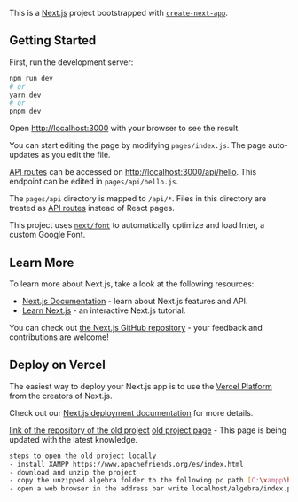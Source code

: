 This is a [Next.js](https://nextjs.org/) project bootstrapped with [`create-next-app`](https://github.com/vercel/next.js/tree/canary/packages/create-next-app).

## Getting Started

First, run the development server:

```bash
npm run dev
# or
yarn dev
# or
pnpm dev
```

Open [http://localhost:3000](http://localhost:3000) with your browser to see the result.

You can start editing the page by modifying `pages/index.js`. The page auto-updates as you edit the file.

[API routes](https://nextjs.org/docs/api-routes/introduction) can be accessed on [http://localhost:3000/api/hello](http://localhost:3000/api/hello). This endpoint can be edited in `pages/api/hello.js`.

The `pages/api` directory is mapped to `/api/*`. Files in this directory are treated as [API routes](https://nextjs.org/docs/api-routes/introduction) instead of React pages.

This project uses [`next/font`](https://nextjs.org/docs/basic-features/font-optimization) to automatically optimize and load Inter, a custom Google Font.

## Learn More

To learn more about Next.js, take a look at the following resources:

- [Next.js Documentation](https://nextjs.org/docs) - learn about Next.js features and API.
- [Learn Next.js](https://nextjs.org/learn) - an interactive Next.js tutorial.

You can check out [the Next.js GitHub repository](https://github.com/vercel/next.js/) - your feedback and contributions are welcome!

## Deploy on Vercel

The easiest way to deploy your Next.js app is to use the [Vercel Platform](https://vercel.com/new?utm_medium=default-template&filter=next.js&utm_source=create-next-app&utm_campaign=create-next-app-readme) from the creators of Next.js.

Check out our [Next.js deployment documentation](https://nextjs.org/docs/deployment) for more details.

[link of the repository of the old project](https://github.com/lokilaufeysonXD/algebra.git)
[old project page]( https://kittle-grades.000webhostapp.com/index.php) - This page is being updated with the latest knowledge.


```bash
steps to open the old project locally
- install XAMPP https://www.apachefriends.org/es/index.html 
- download and unzip the project
- copy the unzipped algebra folder to the following pc path [C:\xampp\htdocs]
- open a web browser in the address bar write localhost/algebra/index.php
```


<!-- link del repocitorio  de git  https://github.com/lokilaufeysonXD/algebra.git

pagina wep en linea https://kittle-grades.000webhostapp.com/index.php

pasos para poder habir la pagina en local
    1- instalar XAMPP https://www.apachefriends.org/es/index.html 
    2- descargar y descomprimir el proyecto 
    3- copiar la carpeta descomprimida algebra a la sigiente ruta del pc C:\xampp\htdocs
    4- abrir un navegador web en la barra de direcciones escribir localhost/algebra/index.php -->
